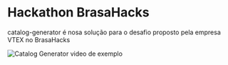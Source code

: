 # Hackathon BrasaHacks

catalog-generator é nosa solução para o desafio proposto pela empresa VTEX no BrasaHacks

![Catalog Generator video de exemplo](https://www.youtube.com/watch?v=ESBuMXPt2LE)
